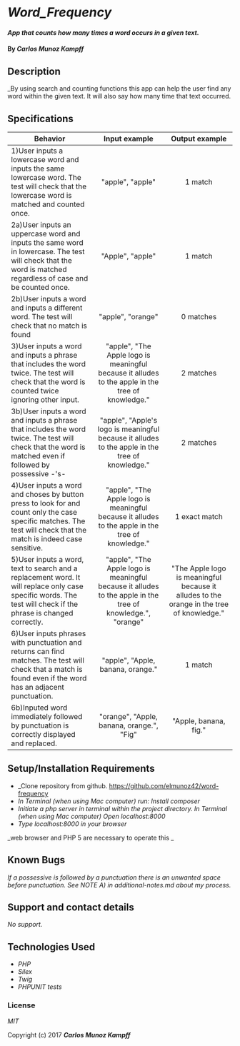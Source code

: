 # _Word_Frequency_

#### _App that counts how many times a word occurs in a given text._

#### By _**Carlos Munoz Kampff**_

## Description

_By using search and counting functions this app can help the user find any word within the given text. It will also say how many time that text occurred.

## Specifications

| Behavior                                              |   Input example   |  Output example |
|-------------------------------------------------------|:-----------------:|:---------------:|
|1)User inputs a lowercase word and inputs the same lowercase word. The test will check that the lowercase word is matched and counted once. | "apple", "apple" | 1 match |
|2a)User inputs an uppercase word and inputs the same word in lowercase. The test will check that the word is matched regardless of case and be counted once. | "Apple", "apple" | 1 match|
|2b)User inputs a word and inputs a different word. The test will check that no match is found | "apple", "orange"| 0 matches |
3)User inputs a word and inputs a phrase that includes the word twice. The test will check that the word is counted twice ignoring other input.| "apple", "The Apple logo is meaningful because it alludes to the apple in the tree of knowledge." | 2 matches |
3b)User inputs a word and inputs a phrase that includes the word twice. The test will check that the word is matched even if followed by possessive -'s-| "apple", "Apple's logo is meaningful because it alludes to the apple in the tree of knowledge." | 2 matches |
4)User inputs a word and choses by button press to look for and count only the case specific matches. The test will check that the match is indeed case sensitive. | "apple", "The Apple logo is meaningful because it alludes to the apple in the tree of knowledge."| 1 exact match |
5)User inputs a word, text to search and a replacement word. It will replace only case specific words. The test will check if the phrase is changed correctly. | "apple", "The Apple logo is meaningful because it alludes to the apple in the tree of knowledge.", "orange" | "The Apple logo is meaningful because it alludes to the orange in the tree of knowledge."|
6)User inputs phrases with punctuation and returns can find matches. The test will check that a match is found even if the word has an adjacent punctuation. | "apple", "Apple, banana, orange."| 1 match |
6b)Inputed word immediately followed by punctuation is correctly displayed and replaced. | "orange", "Apple, banana, orange.", "Fig" | "Apple, banana, fig."|



## Setup/Installation Requirements


* _Clone repository from github. https://github.com/elmunoz42/word-frequency
* _In Terminal (when using Mac computer) run: Install composer_
* _Initiate a php server in terminal within the project directory._
  _In Terminal (when using Mac computer) Open localhost:8000_
* _Type localhost:8000 in your browser_

_web browser and PHP 5 are necessary to operate this _

## Known Bugs

_If a possessive is followed by a punctuation there is an unwanted space before punctuation. See NOTE A) in additional-notes.md about my process._

## Support and contact details

_No support._

## Technologies Used

* _PHP_
* _Silex_
* _Twig_
* _PHPUNIT tests_

### License

*MIT*

Copyright (c) 2017 **_Carlos Munoz Kampff_**
